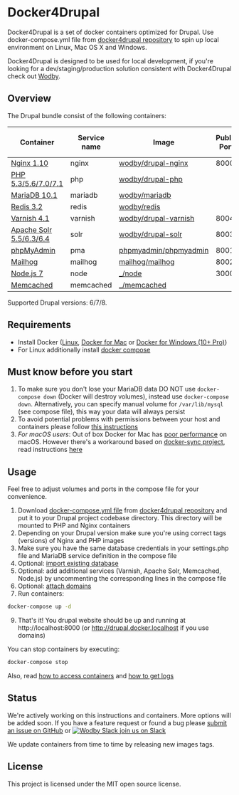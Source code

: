 # Docker4Drupal

Docker4Drupal is a set of docker containers optimized for Drupal. Use docker-compose.yml file from [docker4drupal repository](https://github.com/wodby/docker4drupal) to spin up local environment on Linux, Mac OS X and Windows. 

Docker4Drupal is designed to be used for local development, if you're looking for a dev/staging/production solution consistent with Docker4Drupal check out [Wodby](https://wodby.com). 

## Overview

The Drupal bundle consist of the following containers:

| Container | Service name | Image | Public Port | Enabled by default |
| --------- | ------------ | ----- | ----------- | ------------------ |
| [Nginx 1.10](containers/nginx.md)                | nginx     | [wodby/drupal-nginx](https://github.com/wodby/drupal-nginx/)            | 8000 | ✓ |
| [PHP 5.3/5.6/7.0/7.1](containers/php.md)         | php       | [wodby/drupal-php](https://github.com/wodby/drupal-php/)                |      | ✓ |
| [MariaDB 10.1](containers/mariadb.md)            | mariadb   | [wodby/mariadb](https://github.com/wodby/mariadb/)                      |      | ✓ |
| [Redis 3.2](containers/redis.md)                 | redis     | [wodby/redis](https://hub.docker.com/wodby/redis)                       |      | ✓ |
| [Varnish 4.1](containers/varnish.md)             | varnish   | [wodby/drupal-varnish](https://github.com/wodby/drupal-varnish)         | 8004 |   |
| [Apache Solr 5.5/6.3/6.4](containers/varnish.md) | solr      | [wodby/drupal-solr](https://github.com/wodby/drupal-solr)               | 8003 |   |
| [phpMyAdmin](containers/pma.md)                  | pma       | [phpmyadmin/phpmyadmin](https://hub.docker.com/r/phpmyadmin/phpmyadmin) | 8001 | ✓ |
| [Mailhog](containers/mailhog.md)                 | mailhog   | [mailhog/mailhog](https://hub.docker.com/r/mailhog/mailhog)             | 8002 | ✓ |
| [Node.js 7](containers/node.md)                  | node      | [_/node](https://hub.docker.com/_/node)                                 | 3000 |   |
| [Memcached](containers/memcached.md)             | memcached | [_/memcached](https://hub.docker.com/_/memcached/)                      |      |   |

Supported Drupal versions: 6/7/8.

## Requirements

* Install Docker ([Linux](https://docs.docker.com/engine/installation), [Docker for Mac](https://docs.docker.com/engine/installation/mac) or [Docker for Windows (10+ Pro)](https://docs.docker.com/engine/installation/windows))
* For Linux additionally install [docker compose](https://docs.docker.com/compose/install)

## Must know before you start

1. To make sure you don't lose your MariaDB data DO NOT use `docker-compose down` (Docker will destroy volumes), instead use `docker-compose down`. Alternatively, you can specify manual volume for `/var/lib/mysql` (see compose file), this way your data will always persist 
2. To avoid potential problems with permissions between your host and containers please follow [this instructions](permissions.md)
3. _For macOS users_: Out of box Docker for Mac has [poor performance](https://github.com/Wodby/docker4drupal/issues/4) on macOS. However there's a workaround based on [docker-sync project](https://github.com/EugenMayer/docker-sync/), read instructions [here](macos.md)

## Usage 

Feel free to adjust volumes and ports in the compose file for your convenience.

1. Download [docker-compose.yml file](https://github.com/wodby/docker4drupal/blob/master/docker-compose.yml) from [docker4drupal repository](https://github.com/wodby/docker4drupal) and put it to your Drupal project codebase directory. This directory will be mounted to PHP and Nginx containers 
2. Depending on your Drupal version make sure you're using correct tags (versions) of Nginx and PHP images
3. Make sure you have the same database credentials in your settings.php file and MariaDB service definition in the compose file 
4. Optional: [import existing database](containers/mariadb.md#import-existing-database)
6. Optional: add additional services (Varnish, Apache Solr, Memcached, Node.js) by uncommenting the corresponding lines in the compose file
7. Optional: [attach domains](domains.md)
8. Run containers:
```bash
docker-compose up -d
```
9. That's it! You drupal website should be up and running at http://localhost:8000 (or http://drupal.docker.localhost if you use domains)

You can stop containers by executing:
```bash
docker-compose stop
```

Also, read [how to access containers](access.md) and [how to get logs](logs.md)

## Status

We're actively working on this instructions and containers. More options will be added soon. If you have a feature request or found a bug please [submit an issue on GitHub](https://github.com/wodby/docker4drupal/issues/new) or [![Wodby Slack](https://www.google.com/s2/favicons?domain=www.slack.com) join us on Slack](https://slack.wodby.com/)

We update containers from time to time by releasing new images tags.

## License

This project is licensed under the MIT open source license.
